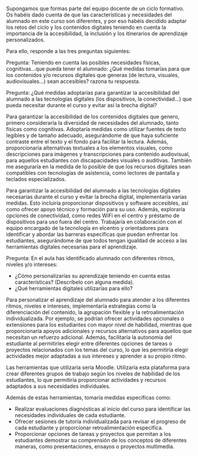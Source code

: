Supongamos que formas parte del equipo docente de un ciclo formativo. Os habéis dado cuenta de que las características y necesidades del alumnado en este curso son diferentes, y por eso habéis decidido adaptar los retos del ciclo y los contenidos digitales teniendo en cuenta la importancia de la accesibilidad, la inclusión y los itinerarios de aprendizaje personalizados.

Para ello, responde a las tres preguntas siguientes:

Pregunta: Teniendo en cuenta las posibles necesidades físicas, cognitivas...que pueda tener el alumnado:
¿Qué medidas tomarías para que los contenidos y/o recursos digitales que generas (de lectura, visuales, audiovisuales...) sean accesibles? razona tu respuesta.

Pregunta: ¿Qué medidas adoptarías para garantizar la accesibilidad del alumnado a las tecnologías digitales (los dispositivos, la conectividad...) que pueda necesitar durante el curso y evitar así la brecha digital?


Para garantizar la accesibilidad de los contenidos digitales que genero, primero consideraría la diversidad de necesidades del alumnado, tanto físicas como cognitivas. Adoptaría medidas como utilizar fuentes de texto legibles y de tamaño adecuado, asegurándome de que haya suficiente contraste entre el texto y el fondo para facilitar la lectura. Además, proporcionaría alternativas textuales a los elementos visuales, como descripciones para imágenes y transcripciones para contenido audiovisual, para aquellos estudiantes con discapacidades visuales o auditivas. También me aseguraría en la medida de lo posible de que los recursos digitales sean compatibles con tecnologías de asistencia, como lectores de pantalla y teclados especializados.

Para garantizar la accesibilidad del alumnado a las tecnologías digitales necesarias durante el curso y evitar la brecha digital, implementaría varias medidas. Esto incluiría proporcionar dispositivos y software accesibles, así como ofrecer apoyo técnico y formación para su uso. Además, exploraría opciones de conectividad, como redes WiFi en el centro y préstamo de dispositivos para uso fuera del centro. Trabajaría en colaboración con el equipo encargado de la tecnología en elcentro y orientadores para identificar y abordar las barreras específicas que puedan enfrentar los estudiantes, asegurándome de que todos tengan igualdad de acceso a las herramientas digitales necesarias para el aprendizaje.

Pregunta: En el aula has identificado alumnado con diferentes ritmos, niveles y/o intereses:

- ¿Cómo personalizarías su aprendizaje teniendo en cuenta estas características? (Descríbelo con alguna medida).
- ¿Qué herramientas digitales utilizarías para ello?

Para personalizar el aprendizaje del alumnado para atender a los diferentes ritmos, niveles e intereses, implementaría estrategias como la diferenciación del contenido, la agrupación flexible y la retroalimentación individualizada. Por ejemplo, se podrían ofrecer actividades opcionales o extensiones para los estudiantes con mayor nivel de habilidad, mientras que proporcionaría apoyos adicionales y recursos alternativos para aquellos que necesitan un refuerzo adicional. Además, facilitaría la autonomía del estudiante al permitirles elegir entre diferentes opciones de tareas o proyectos relacionados con los temas del curso, lo que les permitiría elegir actividades mejor adaptadas a sus intereses y aprender a su propio ritmo.

Las herramientas que utilizaría sería Moodle. Utilizaría esta plataforma para crear diferentes grupos de trabajo según los niveles de habilidad de los estudiantes, lo que permitiría proporcionar actividades y recursos adaptados a sus necesidades individuales.

Además de estas herramientas, tomaría medidas específicas como:

- Realizar evaluaciones diagnósticas al inicio del curso para identificar las necesidades individuales de cada estudiante.
- Ofrecer sesiones de tutoría individualizada para revisar el progreso de cada estudiante y proporcionar retroalimentación específica.
- Proporcionar opciones de tareas y proyectos que permitan a los estudiantes demostrar su comprensión de los conceptos de diferentes maneras, como presentaciones, ensayos o proyectos multimedia.